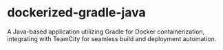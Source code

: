 # dockerized-gradle-java
A Java-based application utilizing Gradle for Docker containerization, integrating with TeamCity for seamless build and deployment automation.
